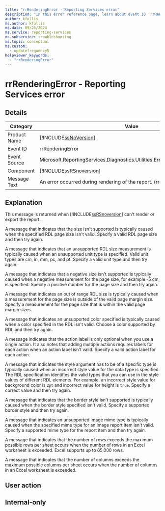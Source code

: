 ```yaml
---
title: "rrRenderingError - Reporting Services error"
description: "In this error reference page, learn about event ID 'rrRenderingError': An error occurred during rendering of the report."
author: kfollis
ms.author: kfollis
ms.date: 09/25/2024
ms.service: reporting-services
ms.subservice: troubleshooting
ms.topic: conceptual
ms.custom:
  - updatefrequency5
helpviewer_keywords:
  - "rrRenderingError"
---
```

# rrRenderingError - Reporting Services error
    
## Details  
  
|Category|Value|  
|-|-|  
|Product Name|[!INCLUDE[ssNoVersion](../../includes/ssnoversion-md.md)]|  
|Event ID|rrRenderingError|  
|Event Source|Microsoft.ReportingServices.Diagnostics.Utilities.ErrorStrings.resources.Strings|  
|Component|[!INCLUDE[ssRSnoversion](../../includes/ssrsnoversion-md.md)]|  
|Message Text|An error occurred during rendering of the report. (rrRenderingError) %1|  
  
## Explanation  
 This message is returned when [!INCLUDE[ssRSnoversion](../../includes/ssrsnoversion-md.md)] can't render or export the report.  
  
 A message that indicates that the size isn't supported is typically caused when the specified RDL page size isn't valid. Specify a valid RDL page size and then try again.  
  
 A message that indicates that an unsupported RDL size measurement is typically caused when an unsupported unit type is specified. Valid unit types are cm, in, mm, pc, and pt. Specify a valid unit type and then try again.  
  
 A message that indicates that a negative size isn't supported is typically caused when a negative measurement for the page size, for example -5 cm, is specified. Specify a positive number for the page size and then try again.  
  
 A message that indicates an out of range RDL size is typically caused when a measurement for the page size is outside of the valid page margin size. Specify a measurement for the page size that is within the valid page margin sizes.  
  
 A message that indicates an unsupported color specified is typically caused when a color specified in the RDL isn't valid. Choose a color supported by RDL and then try again.  
  
A message indicates that the action label is only optional when you use a single action. It also notes that adding multiple actions requires labels for each action when an action label isn't valid. Specify a valid action label for each action.  
  
 A message that indicates the style argument has to be of a specific type is typically caused when an incorrect style value for the data type is specified. The RDL specification identifies the valid types that you can use in the style values of different RDL elements. For example, an incorrect style value for background color is `2pt` and incorrect value for height is `true`. Specify a correct value and then try again.  
  
 A message that indicates that the border style isn't supported is typically caused when the border style specified isn't valid. Specify a supported border style and then try again.  
  
 A message that indicates an unsupported image mime type is typically caused when the specified mime type for an image report item isn't valid. Specify a supported mime type for the report item and then try again.  
  
 A message that indicates that the number of rows exceeds the maximum possible rows per sheet occurs when the number of rows in an Excel worksheet is exceeded. Excel supports up to 65,000 rows.  
  
 A message that indicates that the number of columns exceeds the maximum possible columns per sheet occurs when the number of columns in an Excel worksheet is exceeded.  
  
## User action  

## Internal-only  
  
